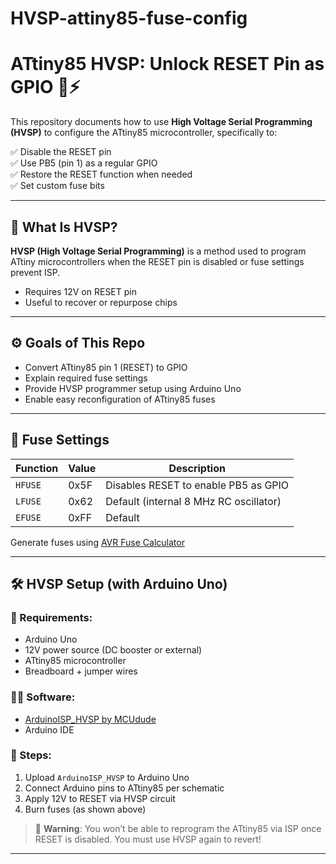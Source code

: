 # HVSP-attiny85-fuse-config
# ATtiny85 HVSP: Unlock RESET Pin as GPIO 🧠⚡

This repository documents how to use **High Voltage Serial Programming (HVSP)** to configure the ATtiny85 microcontroller, specifically to:

✅ Disable the RESET pin  
✅ Use PB5 (pin 1) as a regular GPIO  
✅ Restore the RESET function when needed  
✅ Set custom fuse bits

---

## 🔧 What Is HVSP?

**HVSP (High Voltage Serial Programming)** is a method used to program ATtiny microcontrollers when the RESET pin is disabled or fuse settings prevent ISP.

- Requires 12V on RESET pin
- Useful to recover or repurpose chips

---

## ⚙️ Goals of This Repo

- Convert ATtiny85 pin 1 (RESET) to GPIO
- Explain required fuse settings
- Provide HVSP programmer setup using Arduino Uno
- Enable easy reconfiguration of ATtiny85 fuses

---

## 🔩 Fuse Settings

| Function | Value | Description |
|----------|-------|-------------|
| `HFUSE`  | 0x5F  | Disables RESET to enable PB5 as GPIO |
| `LFUSE`  | 0x62  | Default (internal 8 MHz RC oscillator) |
| `EFUSE`  | 0xFF  | Default |

Generate fuses using [AVR Fuse Calculator](https://www.engbedded.com/fusecalc/)

---

## 🛠 HVSP Setup (with Arduino Uno)

### 🧰 Requirements:
- Arduino Uno
- 12V power source (DC booster or external)
- ATtiny85 microcontroller
- Breadboard + jumper wires

### 🧑‍💻 Software:
- [ArduinoISP_HVSP by MCUdude](https://github.com/MCUdude/MiniCore/tree/master/extra/ArduinoISP_HVSP)
- Arduino IDE

### 📖 Steps:
1. Upload `ArduinoISP_HVSP` to Arduino Uno
2. Connect Arduino pins to ATtiny85 per schematic
3. Apply 12V to RESET via HVSP circuit
4. Burn fuses (as shown above)

> 🛑 **Warning**: You won’t be able to reprogram the ATtiny85 via ISP once RESET is disabled. You must use HVSP again to revert!

---
